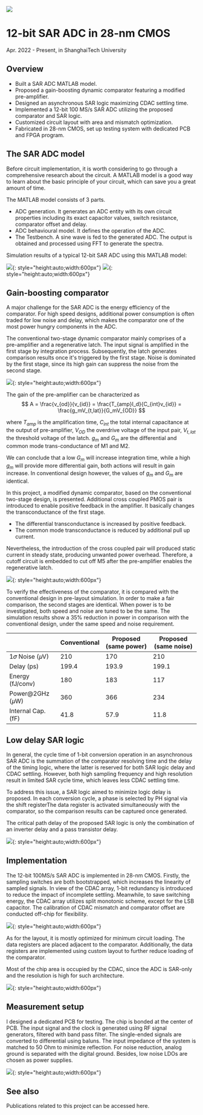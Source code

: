 ![](./img/layout.PNG)

# 12-bit SAR ADC in 28-nm CMOS

Apr. 2022 - Present, in ShanghaiTech University

## Overview
* Built a SAR ADC MATLAB model.
* Proposed a gain-boosting dynamic comparator featuring a modified pre-amplifier.
* Designed an asynchronous SAR logic maximizing CDAC settling time.
* Implemented a 12-bit 100 MS/s SAR ADC utilizing the proposed comparator and SAR logic.
* Customized circuit layout with area and mismatch optimization.
* Fabricated in 28-nm CMOS, set up testing system with dedicated PCB and FPGA program.

## The SAR ADC model
Before circuit implementation, it is worth considering to go through a comprehensive research about the circuit. A MATLAB model is a good way to learn about the basic principle of your circuit, which can save you a great amount of time.

The MATLAB model consists of 3 parts. 

* ADC generation. It generates an ADC entity with its own circuit properties including its exact capacitor values, switch resistance, comparator offset and delay.
* ADC behavioural model. It defines the operation of the ADC.
* The Testbench. A sine wave is fed to the generated ADC. The output is obtained and processed using FFT to generate the spectra.

Simulation results of a typical 12-bit SAR ADC using this MATLAB model:

![](./img/matlab_spec.png){: style="height:auto;width:600px"}
![](./img/matlab_inldnl.png){: style="height:auto;width:600px"}

## Gain-boosting comparator

A major challenge for the SAR ADC is the energy efficiency of the comparator. For high speed designs, additional power consumption is often traded for low noise and delay, which makes the comparator one of the most power hungry components in the ADC. 

The conventional two-stage dynamic comparator mainly comprises of a pre-amplifier and a regenerative latch. The input signal is amplified in the first stage by integration process. Subsequently, the latch generates
comparison results once it's triggered by the first stage. Noise is dominated by the first stage, since its high gain can suppress the noise from the second stage.

![](./img/comp_conv.PNG){: style="height:auto;width:600px"}

The gain of the pre-amplifier can be characterized as
$$
A = \frac{v_{od}}{v_{id}} = \frac{T_{amp}I_d}{C_{int}v_{id}} = \frac{g_mV_{t,lat}}{G_mV_{OD}}
$$

where $T_{amp}$ is the amplification time, $C_{int}$ the total internal capacitance at the output of pre-amplifier, $V_{OD}$ the overdrive voltage of the input pair, $V_{t,lat}$ the threshold voltage of the latch. $g_m$ and $G_m$ are the differential and common mode trans-conductance of M1 and M2. 
	
We can conclude that a low $G_m$ will increase integration time, while a high $g_m$ will provide more differential gain, both actions will result in gain increase. In conventional design however, the values of $g_m$ and $G_m$ are identical.

In this project, a modified dynamic comparator, based on the conventional two-stage design, is presented. Additional cross coupled PMOS pair is introduced to enable positive feedback in the amplifier. It basically changes the transconductance of the first stage.

* The differential transconductance is increased by positive feedback.
* The common mode transconductance is reduced by additional pull up current.

Nevertheless, the introduction of the cross coupled pair will produced static current in steady state, producing unwanted power overhead. Therefore, a cutoff circuit is embedded to cut off M5 after the pre-amplifier
enables the regenerative latch.

![](./img/comp_gb.PNG){: style="height:auto;width:600px"}

To verify the effectiveness of the comparator, it is compared with the conventional design in pre-layout simulation. In order to make a fair comparison, the second stages are identical. When power is to be investigated, both speed and noise are tuned to be the same. The simulation results show a 35% reduction in power in comparison with the conventional design, under the same speed and noise requirement.

|     | Conventional  | Proposed (same power) | Proposed (same noise) |
| ---- | ---- | ---- | ---- |
|1𝜎 Noise (𝜇V) | 210 | 170 | 210 |
|Delay (ps) | 199.4 | 193.9 | 199.1 |
|Energy (fJ/conv) | 180 |183| 117 |
|Power@2GHz (𝜇W) | 360 | 366 | 234 |
|Internal Cap. (fF) | 41.8 | 57.9 | 11.8 |

## Low delay SAR logic
In general, the cycle time of 1-bit conversion operation in an asynchronous SAR ADC is the summation of the comparator resolving time and the delay of the timing logic, where the
latter is reserved for both SAR logic delay and CDAC settling. However, both high sampling frequency and high resolution result in limited SAR cycle time, which leaves less CDAC
settling time.

To address this issue, a SAR logic aimed to minimize logic delay is proposed. In each conversion cycle, a phase is selected by PH signal via the shift registerThe data register is activated simultaneously with the comparator, so the comparison results can be captured once generated. 

The critical path delay of the proposed SAR logic is only the combination of an inverter delay and a pass transistor delay.

![](./img/logic.PNG){: style="height:auto;width:600px"}

## Implementation
The 12-bit 100MS/s SAR ADC is implemented in 28-nm CMOS. Firstly, the sampling switches are both bootstrapped, which increases the
linearity of sampled signals. In view of the CDAC array, 1-bit redundancy is introduced to reduce the impact of incomplete
settling. Meanwhile, to save switching energy, the CDAC array utilizes split monotonic scheme, except for the LSB capacitor. 
The calibration of CDAC mismatch and comparator offset are conducted off-chip for flexibility.

![](./img/sch.PNG){: style="height:auto;width:600px"}

As for the layout, it is mostly optimized for minimum circuit loading. The data registers are placed adjacent to the comparator. Additionally, the
data registers are implemented using custom layout to further reduce loading of the comparator.

Most of the chip area is occupied by the CDAC, since the ADC is SAR-only and the resolution is high for such architecture.

![](./img/layout.PNG){: style="height:auto;width:600px"}

## Measurement setup

I designed a dedicated PCB for testing. The chip is bonded at the center of PCB. The input signal and the clock is generated using RF signal generators, filtered with band pass filter. The single-ended signals are converted to differential using baluns. The input impedance of the system is matched to 50 Ohm to minimize reflection. For noise reduction, analog ground is separated with the digital ground. Besides, low noise LDOs are chosen as power supplies.

![](./img/pcb.PNG){: style="height:auto;width:600px"}

## See also

Publications related to this project can be accessed here.
